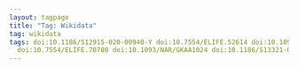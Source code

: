 ```yaml
---
layout: tagpage
title: "Tag: Wikidata"
tag: wikidata
tags: doi:10.1186/S12915-020-00940-Y doi:10.7554/ELIFE.52614 doi:10.1093/NAR/GKX1064 doi:10.3233/SW-233491 doi:10.3897/RIO.8.E83031
  doi:10.7554/ELIFE.70780 doi:10.1093/NAR/GKAA1024 doi:10.1186/S13321-023-00683-2 doi:10.1093/NAR/GKAB991 doi:10.1021/ACS.JCIM.2C00268
---
```

